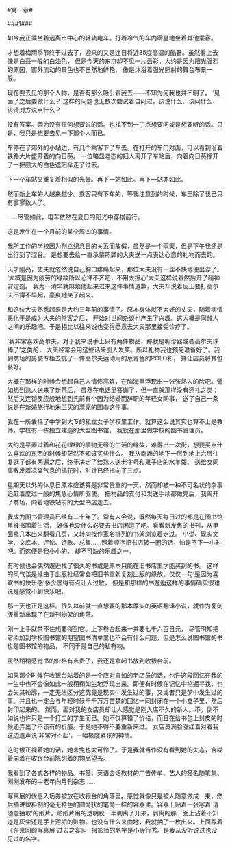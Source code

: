 #第一章#

###1###


如今我正乘坐着远离市中心的轻轨电车。打着冷气的车内零星地坐着其他乘客。

才想着梅雨季节终于过去了，迎来的又是连日将近35度高温的酷暑。虽然看上去像是白茶一般的白浊色，
但是今天的东京却不见一片云彩。大约是因为阳光强烈的原因，窗外流动的景色也不自然地鲜艳，
像是沐浴着强光照射的舞台布景一般。

现在要去见的那个人物，是否有那么吸引着我去——不知为何我也并不明了。
‘见面了之后要做什么？’这样的问题也无数次尝试着自问过。该说什么、该问什么、该请对方说点什么？

没有答案。因为没有任何想要说的话。也找不到一丁点想要问或是想要听的话。只是，我只是想要去见一下那个人而已。

车停在了郊外的小站边，有几个乘客下了车去。在打开的车门对面，可以看到沿着铁路大片盛开着的向日葵。
一位略显老态的妇人离开了车站后，向着向日葵撑开了一把颇大的白色遮阳伞走了过去。

下一个车站又重复着相似的光景。再下一站如此。再下一站亦如此。

然而新上车的人越来越少。乘客只有下车的，等我注意到的时候，车里除了我已只有寥寥数人了。

……尽管如此，电车依然在夏日的阳光中穿梭前行。

这是发生在一个月前的某个周四的事情。

我所工作的学校因为创立纪念日的关系而放假，虽然是一个雨天，但是下午我还是出行到了涩谷。
是想要去给一直承蒙照顾的大夫送一点表达心意的礼物而去的。

天才刚亮，丈夫就忽然说自己胸口疼痛起来，那位大夫没有一丝不快地便出诊了。
‘大概是因为疲劳的缘故所以心律不齐吧，不用太担心’大夫这样说着然后开了精神安定剂。
我为一清早就麻烦他起来过来这件事情道歉，大夫却说着反正要打高尔夫不得不早起，豪爽地笑了起来。

和这位大夫熟悉起来是大约三年前的事情了。原本身体就不太好的丈夫，随着病情恶化于是成为大夫的常客之后，
开始对世间杂谈也产生了兴趣。这大概是同龄人之间的乐趣吧。于是相比以往来说也变得愿意去大夫那里接受诊疗了。

‘我非常喜欢高尔夫，对于我来说手上只有两件物品，那就是听诊器或者高尔夫球棒了’之类的，
大夫经常会用这些话来引人发笑。所以礼物我也预先准备好了。我到商场的男装专柜去挑了一件高尔夫运动用的葱青色的POLO衫，
并让店员将其包装好。

大概在那样的时候会想起自己人情债高筑，在脑海里浮现出一张张熟人的脸吧。譬如想到熟人送来了新茶后，
虽然在电话里答谢了，但一直就那样没有还礼之类；然后又连锁反应般地想到先前有个因为结婚而辞职的年轻女同事，
送了自己一条说是在新婚旅行地米兰买的漂亮的围巾这件事。

我在一所囊括了中学到大专的私立女子学校里工作。就算这么说其实也算不上是教师。学校有一栋独立建造的大型图书馆，
我就在那里做学校的图书管理员。

大约是平素过着和花花绿绿的事物无缘的生活的缘故，难得出一次街，想要买点什么喜欢的东西的时候却茫然不知该买些什么。
我从商场的地下一层到地上六层往复逛了都有两遍之后，终于决定了给熟人送老字号和果子店的水羊羹、
送给女同事散发着凉爽气息的插花时，时针已经指向了三点。

星期天以外的休息日原本应该算是非常贵重的一天，然而却被一种不可名状的杂事追赶着度过一般的焦急心情所驱使。
把物品的支付和发送手续都做完后，我离开了商场，向着地铁站前的大型书店走去。

我成为图书管理员已经有二十年了。常有人会说，既然每天每日过的都是在图书馆里被书围着生活，
好像也没什么必要去书店闲逛了吧。看看新发售的书刊，从里面拿几本出来翻看几页，又转向按作家名排列的书架浏览着走过。
小说、现实文学、文库本、评论、诗歌、总集……照着顺序把书店转一圈的话，怕是不下一小时吧。而这便是我小小的，
却不可缺的乐趣之一。

有时候也会偶然邂逅找了很久的书或是原本只能在旧书店里才能买到的书。
这样的风气该是缘由于出版社经常会把旧书重新复刻出版的缘故。仅仅一句‘是因为喜欢书的快乐感’多少显得有点让人过敏，
但是和那样的书邂逅这样的事情确实很难说是感觉不到快乐吧。

那一天也正是这样。很久以前就一直想要的那本厚实的英语翻译小说，就作为复刻版重新出现了在新刊物架的角落。

刚一上手就禁不住想要得到它。上下卷合起来一共要七千六百日元，
尽管明知把它添加到学校图书馆的期望图书清单里也不会有什么问题，但是怎么说图书馆的书也是图书馆的物品，
不同于是自己的私有物。

虽然稍稍感觉书的价格有点贵了，我还是拿起书放到收银台前。

如果那个时候在收银台站着的是一个应对自如的老店员的话，也许这段回忆在我的一生中也不会像如此一般栩栩如生地浮现出来。即便有时候在记忆中挖掘寻找，也会失其轮廓，一定无法区分这究竟是现实中发生过的事，又或者只是梦中发生过的事。并且也一定会与年轻时候千千万万苦楚的回忆一同封闭在一个小盒子里，然后封印起来的。
然而，面对我的女店员却让人感觉是刚入店不久的新人。不，倒不如说也许只是一个打工的学生而已。她不仅算错了价格，而且在给书包上封皮的时候还弄出了不该有的折痕。于是她不得不要重新来过。
女店员满脸涨红着对着我这边连声说‘非常对不起’，一幅极度紧张的神情。

这时候正视着她的话，她未免也太可怜了。于是我就当作没有看到她的失态，含糊着向着在收银台前陈列着的物品望去。

我看到了各式各样的物品。书签、英语会话教材的广告传单、艺人的签名随笔集、刚刚发布的中老年向月刊杂志……

写真展的优惠入场券被放在收银台的角落里。感觉就像只是被人随意做成一束，然后插进塑料制的毫无特色的圆筒状的笔筒一样的容器里。容器上贴着一张写着‘请随意抽取’的纸片。贴纸片用的透明胶一半剥离了开来，剥离的那一面上沾着不知道是灰尘还是手上污垢的赃物。也没有什么来由地，我就抽了一枚出来。上面写着《东京回顾写真展 过去之宴》。
摄影师的名字是小寺行秀。是我从没听说过也没见过的名字。
